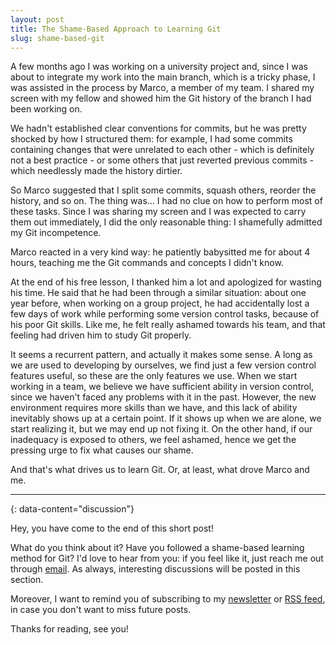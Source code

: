 ```yaml
---
layout: post
title: The Shame-Based Approach to Learning Git
slug: shame-based-git
---
```


A few months ago I was working on a university project and, since I was about to integrate my work into the main branch, which is a tricky phase, I was assisted in the process by Marco, a member of my team. I shared my screen with my fellow and showed him the Git history of the branch I had been working on.
 
We hadn't established clear conventions for commits, but he was pretty shocked by how I structured them: for example, I had some commits containing changes that were unrelated to each other - which is definitely not a best practice - or some others that just reverted previous commits - which needlessly made the history dirtier.
 
So Marco suggested that I split some commits, squash others, reorder the history, and so on. The thing was... I had no clue on how to perform most of these tasks. Since I was sharing my screen and I was expected to carry them out immediately, I did the only reasonable thing: I shamefully admitted my Git incompetence.
 
Marco reacted in a very kind way: he patiently babysitted me for about 4 hours, teaching me the Git commands and concepts I didn't know.
 
At the end of his free lesson, I thanked him a lot and apologized for wasting his time. He said that he had been through a similar situation: about one year before, when working on a group project, he had accidentally lost a few days of work while performing some version control tasks, because of his poor Git skills. Like me, he felt really ashamed towards his team, and that feeling had driven him to study Git properly.
 
It seems a recurrent pattern, and actually it makes some sense. A long as we are used to developing by ourselves, we find just a few version control features useful, so these are the only features we use. When we start working in a team, we believe we have sufficient ability in version control, since we haven't faced any problems with it in the past. However, the new environment requires more skills than we have, and this lack of ability inevitably shows up at a certain point. If it shows up when we are alone, we start realizing it, but we may end up not fixing it. On the other hand, if our inadequacy is exposed to others, we feel ashamed, hence we get the pressing urge to fix what causes our shame.
 
And that's what drives us to learn Git. Or, at least, what drove Marco and me.

---
{: data-content="discussion"}

Hey, you have come to the end of this short post!

What do you think about it? Have you followed a shame-based learning method for Git? I'd love to hear from you: if you feel like it, just reach me out through [email](mailto:riccardo.graziosi97@gmail.com). As always, interesting discussions will be posted in this section.

Moreover, I want to remind you of subscribing to my [newsletter](https://tinyletter.com/riggraz) or [RSS feed](/feed.xml), in case you don't want to miss future posts.

Thanks for reading, see you!